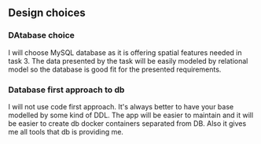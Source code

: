 ## Design choices

### DAtabase choice

I will choose MySQL database as it is offering spatial features needed in task 3. The data presented by the task will be easily modeled by relational model so the database is good fit for the presented requirements.

### Database first approach to db

I will not use code first approach. It's always better to have your base modelled by some kind of DDL. The app will be easier to maintain and it will be easier to create db docker containers separated from DB. Also it gives me all tools that db is providing me.


